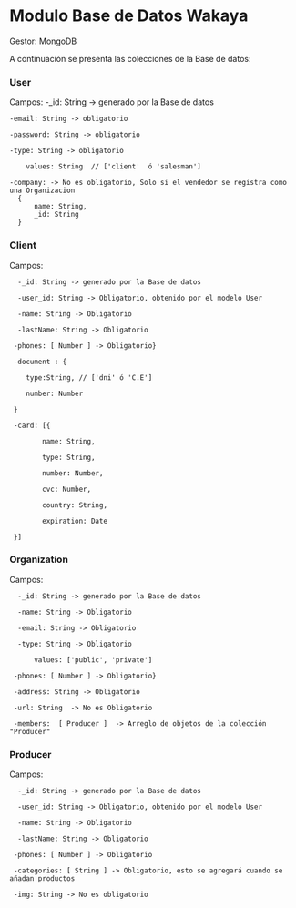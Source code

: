 # Modulo Base de Datos Wakaya

Gestor: MongoDB

A continuación se presenta las colecciones de la Base de datos:
###  User

Campos:
    -_id: String -> generado por la Base de datos
    
    -email: String -> obligatorio

    -password: String -> obligatorio

    -type: String -> obligatorio

        values: String  // ['client'  ó 'salesman']

    -company: -> No es obligatorio, Solo si el vendedor se registra como una Organizacion
      {
          name: String,
          _id: String
      }

###  Client

Campos:

      -_id: String -> generado por la Base de datos
      
      -user_id: String -> Obligatorio, obtenido por el modelo User
      
      -name: String -> Obligatorio
      
      -lastName: String -> Obligatorio
      
     -phones: [ Number ] -> Obligatorio}
     
     -document : {    
        
        type:String, // ['dni' ó 'C.E']
        
        number: Number
     
     } 
     
     -card: [{
            
            name: String,
            
            type: String,
            
            number: Number,
            
            cvc: Number,
            
            country: String,
            
            expiration: Date
        
     }]

###  Organization

Campos:

      -_id: String -> generado por la Base de datos
            
      -name: String -> Obligatorio
      
      -email: String -> Obligatorio
      
      -type: String -> Obligatorio
        
          values: ['public', 'private']
      
     -phones: [ Number ] -> Obligatorio}
     
     -address: String -> Obligatorio
     
     -url: String  -> No es Obligatorio
     
     -members:  [ Producer ]  -> Arreglo de objetos de la colección "Producer" 
     
###  Producer

Campos:

      -_id: String -> generado por la Base de datos
      
      -user_id: String -> Obligatorio, obtenido por el modelo User
      
      -name: String -> Obligatorio
      
      -lastName: String -> Obligatorio
      
     -phones: [ Number ] -> Obligatorio
     
     -categories: [ String ] -> Obligatorio, esto se agregará cuando se añadan productos 
     
     -img: String -> No es obligatorio
     
     
